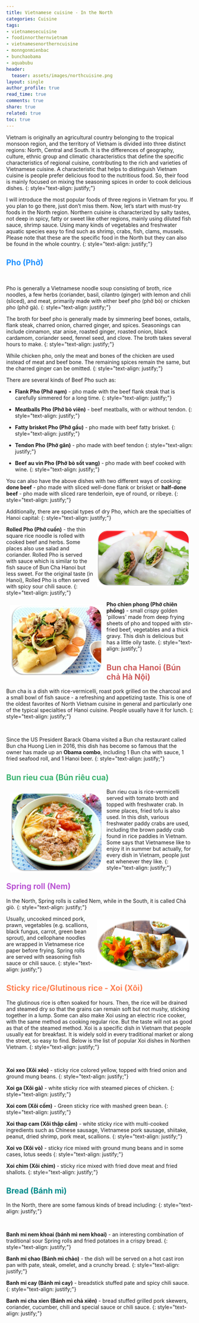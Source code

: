 ```yaml
---
title: Vietnamese cuisine - In the North
categories: Cuisine
tags:
- vietnamesecuisine
- foodinnorthernvietnam
- vietnamesenortherncuisine
- monngonmienbac
- bunchaobama
- aquabubu
header:
  teaser: assets/images/northcuisine.png
layout: single
author_profile: true
read_time: true
comments: true
share: true
related: true
toc: true
---
```


Vietnam is originally an agricultural country belonging to the tropical monsoon region, and the territory of Vietnam is divided into three distinct regions: North, Central and South. It is the differences of geography, culture, ethnic group and climatic characteristics that define the specific characteristics of regional cuisine, contributing to the rich and varieties of Vietnamese cuisine. A characteristic that helps to distinguish Vietnam cuisine is people prefer delicious food to the nutritious food. So, their food is mainly focused on mixing the seasoning spices in order to cook delicious dishes.
{: style="text-align: justify;"}

I will introduce the most popular foods of three regions in Vietnam for you. If you plan to go there, just don’t miss them. Now, let’s start with must-try foods in the North region. Northern cuisine is characterized by salty tastes, not deep in spicy, fatty or sweet like other regions, mainly using diluted fish sauce, shrimp sauce. Using many kinds of vegetables and freshwater aquatic species easy to find such as shrimp, crabs, fish, clams, mussels. Please note that these are the specific food in the North but they can also be found in the whole country.
{: style="text-align: justify;"}

## <span style="color:dodgerblue"> Pho (Phở) </span>

<figure style="width: 650px" class="align-center">
  <img src="{{ site.url }}{{ site.baseurl }}/assets/images/pho.png" alt="">
  <figcaption></figcaption>
</figure>

Pho is generally a Vietnamese noodle soup consisting of broth, rice noodles, a few herbs (coriander, basil, cilantro (ginger) with lemon and chili (sliced), and meat, primarily made with either beef pho (phở bò) or chicken pho (phở gà).
{: style="text-align: justify;"}

The broth for beef pho is generally made by simmering beef bones, oxtails, flank steak, charred onion, charred ginger, and spices. Seasonings can include cinnamon, star anise, roasted ginger, roasted onion, black cardamom, coriander seed, fennel seed, and clove. The broth takes several hours to make.
{: style="text-align: justify;"}

While chicken pho, only the meat and bones of the chicken are used instead of meat and beef bone. The remaining spices remain the same, but the charred ginger can be omitted.
{: style="text-align: justify;"}

There are several kinds of Beef Pho such as:

  * **Flank Pho (Phở nạm)** - pho made with the beef flank steak that is carefully simmered for a long time.
{: style="text-align: justify;"}

  * **Meatballs Pho (Phở bò viên)** - beef meatballs, with or without tendon.
{: style="text-align: justify;"}

  * **Fatty brisket Pho (Phở gầu)** - pho made with beef fatty brisket.
{: style="text-align: justify;"}

  * **Tendon Pho (Phở gân)** - pho made with beef tendon
{: style="text-align: justify;"}

  * **Beef au vin Pho (Phở bò sốt vang)** - pho made with beef cooked with wine.
{: style="text-align: justify;"}

You can also have the above dishes with two different ways of cooking: **done beef** - pho made with sliced well-done flank or brisket or **half-done beef** - pho made with sliced rare tenderloin, eye of round, or ribeye.
{: style="text-align: justify;"}

Additionally, there are special types of dry Pho, which are the specialties of Hanoi capital:
{: style="text-align: justify;"}

<img align="right" style="width:250px; padding: 10px" src="/assets/images/phocuon.png"> **Rolled Pho (Phở cuốn)** - the thin square rice noodle is rolled with cooked beef and herbs. Some places also use salad and coriander. Rolled Pho is served with sauce which is similar to the fish sauce of Bun Cha Hanoi but less sweet. For the original taste (in Hanoi), Rolled Pho is often served with spicy sour chili sauce. 
{: style="text-align: justify;"}

<img align="left" style="width:250px; padding: 10px" src="/assets/images/phochienphong.png"> **Pho chien phong (Phở chiên phồng)** - small crispy golden 'pillows' made from deep frying sheets of pho and topped with stir-fried beef, vegetables and a thick gravy. This dish is delicious but has a little oily taste.
{: style="text-align: justify;"}

## <span style="color:indianred"> Bun cha Hanoi (Bún chả Hà Nội) </span>
Bun cha is a dish with rice-vermicelli, roast pork grilled on the charcoal and a small bowl of fish sauce - a refreshing and appetizing taste. This is one of the oldest favorites of North Vietnam cuisine in general and particularly one of the typical specialties of Hanoi cuisine. People usually have it for lunch.
{: style="text-align: justify;"}

<figure style="width: 650px" class="align-center">
  <img src="{{ site.url }}{{ site.baseurl }}/assets/images/buncha.png" alt="">
  <figcaption></figcaption>
</figure>

Since the US President Barack Obama visited a Bun cha restaurant called Bun cha Huong Lien in 2016, this dish has become so famous that the owner has made up an **Obama combo**, including 1 Bun cha with sauce, 1 fried seafood roll, and 1 Hanoi beer.
{: style="text-align: justify;"}

## <span style="color:mediumseagreen"> Bun rieu cua (Bún riêu cua) </span>

<img align="left" style="width:250px; padding: 10px" src="/assets/images/bunrieucua.png"> Bun rieu cua is rice-vermicelli served with tomato broth and topped with freshwater crab. In some places, fried tofu is also used. In this dish, various freshwater paddy crabs are used, including the brown paddy crab found in rice paddies in Vietnam. Some says that Vietnamese like to enjoy it in summer but actually, for every dish in Vietnam, people just eat whenever they like.
{: style="text-align: justify;"}

## <span style="color:mediumorchid"> Spring roll (Nem) </span>
In the North, Spring rolls is called Nem, while in the South, it is called Chả giò.
{: style="text-align: justify;"} 

<img align="right" style="width:250px; padding: 10px" src="/assets/images/nem.png"> Usually, uncooked minced pork, prawn, vegetables (e.g. scallions, black fungus, carrot, green bean sprout), and cellophane noodles are wrapped in Vietnamese rice paper before frying. Spring rolls are served with seasoning fish sauce or chili sauce.
{: style="text-align: justify;"}

## <span style="color:coral"> Sticky rice/Glutinous rice - Xoi (Xôi) </span>

The glutinous rice is often soaked for hours. Then, the rice will be drained and steamed dry so that the grains can remain soft but not mushy, sticking together in a lump. Some can also make Xoi using an electric rice cooker, with the same method as cooking regular rice. But the taste will not as good as that of the steamed method.
Xoi is a specific dish in Vietnam that people usually eat for breakfast. It is widely sold in every traditional market or along the street, so easy to find. Below is the list of popular Xoi dishes in Northen Vietnam.
{: style="text-align: justify;"}

<figure style="width: 650px" class="align-center">
  <img src="{{ site.url }}{{ site.baseurl }}/assets/images/xoi.png" alt="">
  <figcaption></figcaption>
</figure>

**Xoi xeo (Xôi xéo)** - sticky rice colored yellow, topped with fried onion and ground mung beans.
{: style="text-align: justify;"}

**Xoi ga (Xôi gà)** - white sticky rice with steamed pieces of chicken.
{: style="text-align: justify;"}

**Xoi com (Xôi cốm)** - Green sticky rice with mashed green bean.
{: style="text-align: justify;"}

**Xoi thap cam (Xôi thập cẩm)** - white sticky rice with multi-cooked ingredients such as Chinese sausage, Vietnamese pork sausage, shiitake, peanut, dried shrimp, pork meat, scallions.
{: style="text-align: justify;"}

**Xoi vo (Xôi vò)** - sticky rice mixed with ground mung beans and in some cases, lotus seeds
{: style="text-align: justify;"}

**Xoi chim (Xôi chim)** - sticky rice mixed with fried dove meat and fried shallots.
{: style="text-align: justify;"}

## <span style="color:darkcyan"> Bread (Bánh mì) </span>
In the North, there are some famous kinds of bread including:
{: style="text-align: justify;"}

<figure style="width: 650px" class="align-center">
  <img src="{{ site.url }}{{ site.baseurl }}/assets/images/banhmi.png" alt="">
  <figcaption></figcaption>
</figure>

**Banh mi nem khoai (bánh mì nem khoai)** - an interesting combination of traditional sour Spring rolls and fried potatoes in a crispy bread.
{: style="text-align: justify;"}

**Banh mi chao (Bánh mì chảo)** - the dish will be served on a hot cast iron pan with pate, steak, omelet, and a crunchy bread.
{: style="text-align: justify;"}

**Banh mi cay (Bánh mì cay)** - breadstick stuffed pate and spicy chili sauce.
{: style="text-align: justify;"}

**Banh mi cha xien (Bánh mì chả xiên)** - bread stuffed grilled pork skewers, coriander, cucumber, chili and special sauce or chili sauce.
{: style="text-align: justify;"}